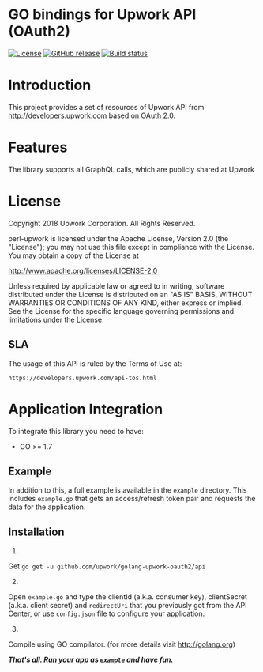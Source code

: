 GO bindings for Upwork API (OAuth2)
============

[![License](http://img.shields.io/packagist/l/upwork/php-upwork.svg)](http://www.apache.org/licenses/LICENSE-2.0.html)
[![GitHub release](https://img.shields.io/github/release/upwork/golang-upwork-oauth2.svg)](https://github.com/upwork/golang-upwork-oauth2/releases)
[![Build status](https://github.com/upwork/golang-upwork-oauth2/workflows/build/badge.svg)](https://github.com/upwork/golang-upwork-oauth2/actions)

# Introduction
This project provides a set of resources of Upwork API from http://developers.upwork.com
 based on OAuth 2.0.

# Features
The library supports all GraphQL calls, which are publicly shared at Upwork

# License

Copyright 2018 Upwork Corporation. All Rights Reserved.

perl-upwork is licensed under the Apache License, Version 2.0 (the "License");
you may not use this file except in compliance with the License.
You may obtain a copy of the License at

http://www.apache.org/licenses/LICENSE-2.0

Unless required by applicable law or agreed to in writing, software
distributed under the License is distributed on an "AS IS" BASIS,
WITHOUT WARRANTIES OR CONDITIONS OF ANY KIND, either express or implied.
See the License for the specific language governing permissions and
limitations under the License.

## SLA
The usage of this API is ruled by the Terms of Use at:

    https://developers.upwork.com/api-tos.html

# Application Integration
To integrate this library you need to have:

* GO >= 1.7

## Example
In addition to this, a full example is available in the `example` directory. 
This includes `example.go` that gets an access/refresh token pair and requests 
the data for the application.

## Installation
1.
Get `go get -u github.com/upwork/golang-upwork-oauth2/api`

2.
Open `example.go` and type the clientId (a.k.a. consumer key), clientSecret (a.k.a. client secret) 
and `redirectUri` that you previously got from the API Center, or use `config.json` file 
to configure your application.

3.
Compile using GO compilator. (for more details visit http://golang.org)

***That's all. Run your app as `example` and have fun.***
